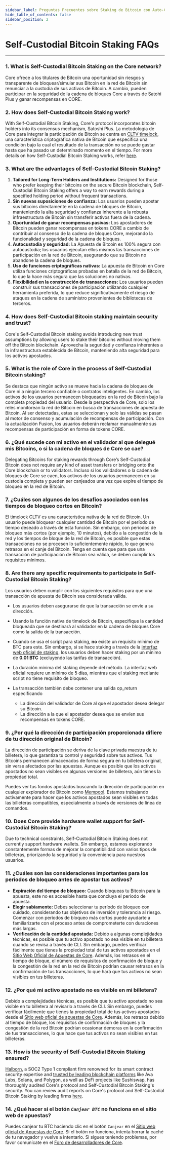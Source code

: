 ```yaml
---
sidebar_label: Preguntas Frecuentes sobre Staking de Bitcoin con Auto-Custodia
hide_table_of_contents: false
sidebar_position: 2
---
```


# Self-Custodial Bitcoin Staking FAQs

---

### 1\. What is Self-Custodial Bitcoin Staking on the Core network?

Core ofrece a los titulares de Bitcoin una oportunidad sin riesgos y transparente de bloquear/simular sus Bitcoin en la red de Bitcoin sin renunciar a la custodia de sus activos de Bitcoin. A cambio, pueden participar en la seguridad de la cadena de bloques Core a través de Satohi Plus y ganar recompensas en CORE.

### 2\. How does Self-Custodial Bitcoin Staking work?

With Self-Custodial Bitcoin Staking, Core's protocol incorporates bitcoin holders into its consensus mechanism, Satoshi Plus. La metodología de Core para integrar la participación de Bitcoin se centra en [CLTV timelock](https://en.bitcoin.it/wiki/Timelock#CheckLockTimeVerify), una característica criptográfica nativa de Bitcoin que especifica una condición bajo la cual el resultado de la transacción no se puede gastar hasta que ha pasado un determinado momento en el tiempo. For more details on how Self-Custodial Bitcoin Staking works, refer [here](../Learn/products/btc-staking/btc-staking-working.md).

### 3\. What are the advantages of Self-Custodial Bitcoin Staking?

1. **Tailored for Long-Term Holders and Institutions:** Designed for those who prefer keeping their bitcoins on the secure Bitcoin blockchain, Self-Custodial Bitcoin Staking offers a way to earn rewards during a specified holding period without frequent transactions.
2. **Sin nuevas suposiciones de confianza:** Los usuarios pueden apostar sus bitcoins directamente en la cadena de bloques de Bitcoin, manteniendo la alta seguridad y confianza inherente a la robusta infraestructura de Bitcoin sin transferir activos fuera de la cadena.
3. **Oportunidad de ganar recompensas pasivas:** Los apostadores de Bitcoin pueden ganar recompensas en tokens CORE a cambio de contribuir al consenso de la cadena de bloques Core, mejorando la funcionalidad y seguridad de la cadena de bloques.
4. **Autocustodia y seguridad:** La Apuesta de Bitcoin es 100% segura con autocustodia; los usuarios ejecutan ellos mismos las transacciones de participación en la red de Bitcoin, asegurando que su Bitcoin no abandone la cadena de bloques.
5. **Uso de funciones criptográficas nativas:** La apuesta de Bitcoin en Core utiliza funciones criptográficas probadas en batalla de la red de Bitcoin, lo que la hace más segura que las soluciones no nativas.
6. **Flexibilidad en la construcción de transacciones:** Los usuarios pueden construir sus transacciones de participación utilizando cualquier herramienta preferida, lo que reduce significativamente el riesgo de ataques en la cadena de suministro provenientes de bibliotecas de terceros.

### 4\. How does Self-Custodial Bitcoin staking maintain security and trust?

Core's Self-Custodial Bitcoin staking avoids introducing new trust assumptions by allowing users to stake their bitcoins without moving them off the Bitcoin blockchain. Aprovecha la seguridad y confianza inherentes a la infraestructura establecida de Bitcoin, manteniendo alta seguridad para los activos apostados.

### 5\. What is the role of Core in the process of Self-Custodial Bitcoin staking?

Se destaca que ningún activo se mueve hacia la cadena de bloques de Core ni a ningún tercero confiable o contratos inteligentes. En cambio, los activos de los usuarios permanecen bloqueados en la red de Bitcoin bajo la completa propiedad del usuario. Desde la perspectiva de Core, solo los relés monitorean la red de Bitcoin en busca de transacciones de apuesta de Bitcoin. Al ser detectadas, estas se seleccionan y solo las válidas se pasan al motor de consenso y acumulación de recompensas de participación. Con la actualización Fusion, los usuarios deberán reclamar manualmente sus recompensas de participación en forma de tokens CORE.

### 6\. ¿Qué sucede con mi activo en el validador al que delegué mis Bitcoins, o si la cadena de bloques de Core se cae?

Delegating Bitcoins for staking rewards through Core’s Self-Custodial Bitcoin does not require any kind of asset transfers or bridging onto the Core blockchain or to validators. Incluso si los validadores o la cadena de bloques de Core se caen, los activos de los usuarios permanecen en su custodia completa y pueden ser canjeados una vez que expire el tiempo de bloqueo en la red de Bitcoin.

### 7\. ¿Cuáles son algunos de los desafíos asociados con los tiempos de bloqueo cortos en Bitcoin?

El timelock CLTV es una característica nativa de la red de Bitcoin. Un usuario puede bloquear cualquier cantidad de Bitcoin por el período de tiempo deseado a través de esta función. Sin embargo, con períodos de bloqueo más cortos (por ejemplo, 10 minutos), debido a la congestión de la red y los tiempos de bloque de la red de Bitcoin, es posible que estas transacciones no se procesen lo suficientemente rápido, lo que genera retrasos en el canje del Bitcoin. Tenga en cuenta que para que una transacción de participación de Bitcoin sea válida, se deben cumplir los requisitos mínimos.

### 8\. Are there any specific requirements to participate in Self-Custodial Bitcoin Staking?

Los usuarios deben cumplir con los siguientes requisitos para que una transacción de apuesta de Bitcoin sea considerada válida.

- Los usuarios deben asegurarse de que la transacción se envíe a su dirección.

- Usando la función nativa de timelock de Bitcoin, especifique la cantidad bloqueada que se destinará al validador en la cadena de bloques Core como la salida de la transacción.

- Cuando se usa el script para staking, **no** existe un requisito mínimo de BTC para este. Sin embargo, si se hace staking a través de la [interfaz web oficial de staking](https://stake.coredao.org/staking), los usuarios deben hacer staking por un mínimo de **0.01 BTC** (excluyendo las tarifas de transacción).

- La duración mínima del staking depende del método. La interfaz web oficial requiere un mínimo de 5 días, mientras que el staking mediante script no tiene requisito de bloqueo.

- La transacción también debe contener una salida op\_return especificando
  - La dirección del validador de Core al que el apostador desea delegar su Bitcoin.
  - La dirección a la que el apostador desea que se envíen sus recompensas en tokens CORE.

### 9\. ¿Por qué la dirección de participación proporcionada difiere de tu dirección original de Bitcoin?

La dirección de participación se deriva de la clave privada maestra de tu billetera, lo que garantiza tu control y seguridad sobre tus activos. Tus Bitcoins permanecen almacenados de forma segura en tu billetera original, sin verse afectados por las apuestas. Aunque es posible que los activos apostados no sean visibles en algunas versiones de billetera, aún tienes la propiedad total.

Puedes ver tus fondos apostados buscando la dirección de participación en cualquier explorador de Bitcoin como [Mempool](https://mempool.space/). Estamos trabajando activamente para hacer que los activos apostados sean visibles en todas las billeteras compatibles, especialmente a través de versiones de línea de comandos.

### 10\. Does Core provide hardware wallet support for Self-Custodial Bitcoin Staking?

Due to technical constraints, Self-Custodial Bitcoin Staking does not currently support hardware wallets. Sin embargo, estamos explorando constantemente formas de mejorar la compatibilidad con varios tipos de billeteras, priorizando la seguridad y la conveniencia para nuestros usuarios.

### 11\. ¿Cuáles son las consideraciones importantes para los períodos de bloqueo antes de apostar tus activos?

- **Expiración del tiempo de bloqueo:** Cuando bloqueas tu Bitcoin para la apuesta, este no es accesible hasta que concluya el período de apuesta.
- **Elegir sabiamente:** Debes seleccionar tu período de bloqueo con cuidado, considerando tus objetivos de inversión y tolerancia al riesgo. Comenzar con períodos de bloqueo más cortos puede ayudarte a familiarizarte con el proceso antes de comprometerte con duraciones más largas.
- **Verificación de la cantidad apostada:** Debido a algunas complejidades técnicas, es posible que tu activo apostado no sea visible en tu billetera cuando se revisa a través de CLI. Sin embargo, puedes verificar fácilmente que tienes la propiedad total de tus activos apostados en el [Sitio Web Oficial de Apuestas de Core](https://stake.coredao.org/). Además, los retrasos en el tiempo de bloque, el número de requisitos de confirmación de bloque y la congestión de la red en la red de Bitcoin podrían causar retrasos en la confirmación de tus transacciones, lo que hará que tus activos no sean visibles en tus billeteras.

### 12\. ¿Por qué mi activo apostado no es visible en mi billetera?

Debido a complejidades técnicas, es posible que tu activo apostado no sea visible en tu billetera al revisarlo a través de CLI. Sin embargo, puedes verificar fácilmente que tienes la propiedad total de tus activos apostados desde el [Sitio web oficial de apuestas de Core](https://stake.coredao.org/). Además, los retrasos debido al tiempo de bloque, los requisitos de confirmación de bloques y la congestión de la red Bitcoin podrían ocasionar demoras en la confirmación de tus transacciones, lo que hace que tus activos no sean visibles en tus billeteras.

### 13\. How is the security of Self-Custodial Bitcoin Staking ensured?

[Halborn](https://www.halborn.com/), a SOC2 Type 1 compliant firm renowned for its smart contract security expertise and [trusted by leading blockchain platforms](https://www.halborn.com/about/who-trusts-us) like Ava Labs, Solana, and Polygon, as well as DeFi projects like Sushiswap, has thoroughly audited Core's protocol and Self-Custodial Bitcoin Staking's security. You can review audit reports on Core's protocol and Self-Custodial Bitcoin Staking by leading firms [here](https://docs.coredao.org/docs/Learn/audit).

### 14\. ¿Qué hacer si el botón _`Canjear BTC`_ no funciona en el sitio web de apuestas?

Puedes canjear tu BTC haciendo clic en el botón `Canjear` en el [Sitio web oficial de Apuestas de Core](https://stake.coredao.org/). Si el botón no funciona, intenta borrar la caché de tu navegador y vuelve a intentarlo. Si sigues teniendo problemas, por favor comunícate en el [Foro de desarrolladores de Core](https://forum.coredao.org/).

